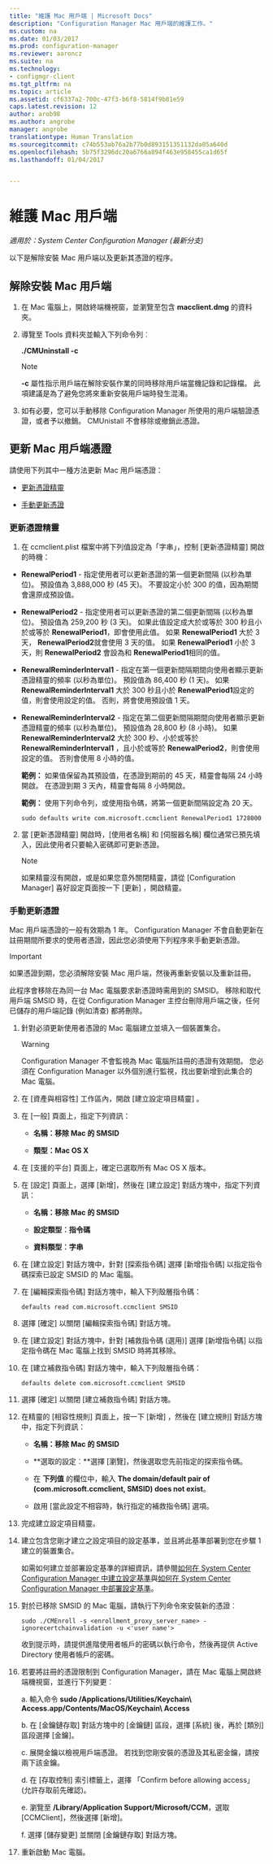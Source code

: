```yaml
---
title: "維護 Mac 用戶端 | Microsoft Docs"
description: "Configuration Manager Mac 用戶端的維護工作。"
ms.custom: na
ms.date: 01/03/2017
ms.prod: configuration-manager
ms.reviewer: aaroncz
ms.suite: na
ms.technology:
- configmgr-client
ms.tgt_pltfrm: na
ms.topic: article
ms.assetid: cf6337a2-700c-47f3-b6f8-5814f9b81e59
caps.latest.revision: 12
author: arob98
ms.author: angrobe
manager: angrobe
translationtype: Human Translation
ms.sourcegitcommit: c74b553ab76a2b77b0d893151351132da05a640d
ms.openlocfilehash: 5b75f3296dc20a6766a894f463e958455ca1d65f
ms.lasthandoff: 01/04/2017


---
```


# <a name="maintain-mac-clients"></a>維護 Mac 用戶端
*適用於：System Center Configuration Manager (最新分支)*

以下是解除安裝 Mac 用戶端以及更新其憑證的程序。

##  <a name="uninstalling-the-mac-client"></a>解除安裝 Mac 用戶端  

1.  在 Mac 電腦上，開啟終端機視窗，並瀏覽至包含 **macclient.dmg** 的資料夾。  

2.  導覽至 Tools 資料夾並輸入下列命令列︰  

     **./CMUninstall -c**  

    > [!NOTE]  
    >  **-c** 屬性指示用戶端在解除安裝作業的同時移除用戶端當機記錄和記錄檔。 此項建議是為了避免您將來重新安裝用戶端時發生混淆。  

3.  如有必要，您可以手動移除 Configuration Manager 所使用的用戶端驗證憑證，或者予以撤銷。 CMUnistall 不會移除或撤銷此憑證。  

##  <a name="renewing-the-mac-client-certificate"></a>更新 Mac 用戶端憑證  
 請使用下列其中一種方法更新 Mac 用戶端憑證：  

-   [更新憑證精靈](#renew-certificate-wizard)  

-   [手動更新憑證](#renew-certificate-manually)  

###  <a name="renew-certificate-wizard"></a>更新憑證精靈  

1.  在 ccmclient.plist 檔案中將下列值設定為「字串」，控制 [更新憑證精靈] 開啟的時機：  

 -   **RenewalPeriod1** - 指定使用者可以更新憑證的第一個更新間隔 (以秒為單位)。 預設值為 3,888,000 秒 (45 天)。 不要設定小於 300 的值，因為期間會還原成預設值。 

 -   **RenewalPeriod2** - 指定使用者可以更新憑證的第二個更新間隔 (以秒為單位)。 預設值為 259,200 秒 (3 天)。 如果此值設定成大於或等於 300 秒且小於或等於 **RenewalPeriod1**，即會使用此值。 如果 **RenewalPeriod1** 大於 3 天， **RenewalPeriod2**就會使用 3 天的值。  如果 **RenewalPeriod1** 小於 3 天，則 **RenewalPeriod2** 會設為和 **RenewalPeriod1**相同的值。  

 -   **RenewalReminderInterval1** - 指定在第一個更新間隔期間向使用者顯示更新憑證精靈的頻率 (以秒為單位)。 預設值為 86,400 秒 (1 天)。 如果 **RenewalReminderInterval1** 大於 300 秒且小於 **RenewalPeriod1**設定的值，則會使用設定的值。 否則，將會使用預設值 1 天。  

 -   **RenewalReminderInterval2** - 指定在第二個更新間隔期間向使用者顯示更新憑證精靈的頻率 (以秒為單位)。 預設值為 28,800 秒 (8 小時)。 如果 **RenewalReminderInterval2** 大於 300 秒、小於或等於 **RenewalReminderInterval1** ，且小於或等於 **RenewalPeriod2**，則會使用設定的值。 否則會使用 8 小時的值。  

     **範例：** 如果值保留為其預設值，在憑證到期前的 45 天，精靈會每隔 24 小時開啟。  在憑證到期 3 天內，精靈會每隔 8 小時開啟。  

     **範例：** 使用下列命令列，或使用指令碼，將第一個更新間隔設定為 20 天。  

     `sudo defaults write com.microsoft.ccmclient RenewalPeriod1 1728000`  

2.  當 [更新憑證精靈] 開啟時，[使用者名稱] 和 [伺服器名稱] 欄位通常已預先填入，因此使用者只要輸入密碼即可更新憑證。  

    > [!NOTE]  
    >  如果精靈沒有開啟，或是如果您意外關閉精靈，請從 [Configuration Manager]  喜好設定頁面按一下 [更新]  ，開啟精靈。  

###  <a name="renew-certificate-manually"></a>手動更新憑證  
 Mac 用戶端憑證的一般有效期為 1 年。 Configuration Manager 不會自動更新在註冊期間所要求的使用者憑證，因此您必須使用下列程序來手動更新憑證。  

> [!IMPORTANT]  
>  如果憑證到期，您必須解除安裝 Mac 用戶端，然後再重新安裝以及重新註冊。  

 此程序會移除在為同一台 Mac 電腦要求新憑證時需用到的 SMSID。 移除和取代用戶端 SMSID 時，在從 Configuration Manager 主控台刪除用戶端之後，任何已儲存的用戶端記錄 (例如清查) 都將刪除。  

1.  針對必須更新使用者憑證的 Mac 電腦建立並填入一個裝置集合。  

    > [!WARNING]  
    >  Configuration Manager 不會監視為 Mac 電腦所註冊的憑證有效期間。 您必須在 Configuration Manager 以外個別進行監視，找出要新增到此集合的 Mac 電腦。  

2.  在 [資產與相容性]  工作區內，開啟 [建立設定項目精靈] 。  

3.  在 [一般]  頁面上，指定下列資訊：  

    -   **名稱：移除 Mac 的 SMSID**  

    -   **類型：Mac OS X**  

4.  在 [支援的平台] 頁面上，確定已選取所有 Mac OS X 版本。  

5.  在 [設定] 頁面上，選擇 [新增]，然後在 [建立設定] 對話方塊中，指定下列資訊：  

    -   **名稱：移除 Mac 的 SMSID**  

    -   **設定類型︰指令碼**  

    -   **資料類型︰字串**  

6.  在 [建立設定] 對話方塊中，針對 [探索指令碼] 選擇 [新增指令碼] 以指定指令碼探索已設定 SMSID 的 Mac 電腦。  

7.  在 [編輯探索指令碼]  對話方塊中，輸入下列殼層指令碼：  

    ```  
    defaults read com.microsoft.ccmclient SMSID  
    ```  

8.  選擇 [確定] 以關閉 [編輯探索指令碼] 對話方塊。  

9. 在 [建立設定] 對話方塊中，針對 [補救指令碼 (選用)] 選擇 [新增指令碼] 以指定指令碼在 Mac 電腦上找到 SMSID 時將其移除。  

10. 在 [建立補救指令碼]  對話方塊中，輸入下列殼層指令碼：  

    ```  
    defaults delete com.microsoft.ccmclient SMSID  
    ```  

11. 選擇 [確定] 以關閉 [建立補救指令碼] 對話方塊。  

12. 在精靈的 [相容性規則]  頁面上，按一下 [新增] ，然後在 [建立規則]  對話方塊中，指定下列資訊：  

    -   **名稱：移除 Mac 的 SMSID**  

    -   **選取的設定︰**選擇 [瀏覽]，然後選取您先前指定的探索指令碼。  

    -   在 **下列值** 的欄位中，輸入 **The domain/default pair of (com.microsoft.ccmclient, SMSID) does not exist**。  

    -   啟用 [當此設定不相容時，執行指定的補救指令碼] 選項。  

13. 完成建立設定項目精靈。  

14. 建立包含您剛才建立之設定項目的設定基準，並且將此基準部署到您在步驟 1 建立的裝置集合。  

     如需如何建立並部署設定基準的詳細資訊，請參閱[如何在 System Center Configuration Manager 中建立設定基準](../../../compliance/deploy-use/create-configuration-baselines.md)與[如何在 System Center Configuration Manager 中部署設定基準](../../../compliance/deploy-use/deploy-configuration-baselines.md)。  

15. 對於已移除 SMSID 的 Mac 電腦，請執行下列命令來安裝新的憑證︰  

    ```  
    sudo ./CMEnroll -s <enrollment_proxy_server_name> -ignorecertchainvalidation -u <'user name'>  
    ```  

     收到提示時，請提供進階使用者帳戶的密碼以執行命令，然後再提供 Active Directory 使用者帳戶的密碼。  

16. 若要將註冊的憑證限制到 Configuration Manager，請在 Mac 電腦上開啟終端機視窗，並進行下列變更︰  

    a.  輸入命令 **sudo /Applications/Utilities/Keychain\ Access.app/Contents/MacOS/Keychain\ Access**  

    b.  在 [金鑰鏈存取] 對話方塊中的 [金鑰鏈] 區段，選擇 [系統] 後，再於 [類別] 區段選擇 [金鑰]。  

    c.  展開金鑰以檢視用戶端憑證。 若找到您剛安裝的憑證及其私密金鑰，請按兩下該金鑰。  

    d.  在 [存取控制] 索引標籤上，選擇 「Confirm before allowing access」 (允許存取前先確認)。  

    e.  瀏覽至 **/Library/Application Support/Microsoft/CCM**，選取 [CCMClient]，然後選擇 [新增]。  

    f.  選擇 [儲存變更] 並關閉 [金鑰鏈存取] 對話方塊。  

17. 重新啟動 Mac 電腦。  


